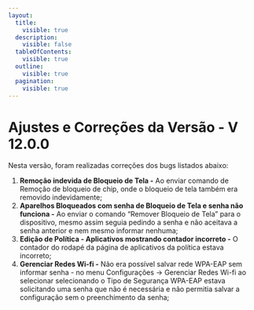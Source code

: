 ```yaml
---
layout:
  title:
    visible: true
  description:
    visible: false
  tableOfContents:
    visible: true
  outline:
    visible: true
  pagination:
    visible: true
---
```


# Ajustes e Correções da Versão - V 12.0.0

Nesta versão, foram realizadas correções dos bugs listados abaixo:

1. **Remoção indevida de Bloqueio de Tela -** Ao enviar comando de Remoção de bloqueio de chip, onde o bloqueio de tela também era removido indevidamente;
2. **Aparelhos Bloqueados com senha de Bloqueio de Tela e senha não funciona -** Ao enviar o comando “Remover Bloqueio de Tela” para o dispositivo, mesmo assim seguia pedindo a senha e não aceitava a senha anterior e nem mesmo informar nenhuma;
3. **Edição de Política - Aplicativos mostrando contador incorreto -** O contador do rodapé da página de aplicativos da política estava incorreto;
4. **Gerenciar Redes Wi-fi -** Não era possível salvar rede WPA-EAP sem informar senha - no menu Configurações → Gerenciar Redes Wi-fi ao selecionar selecionando o Tipo de Segurança WPA-EAP estava solicitando uma senha que não é necessária e não permitia salvar a configuração sem o preenchimento da senha;
